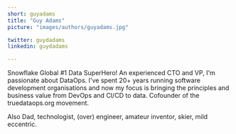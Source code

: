 ```yaml
---
short: guyadams
title: "Guy Adams"
picture: "images/authors/guyadams.jpg"

twitter: guydadams
linkedin: guydadams

---
```


Snowflake Global #1 Data SuperHero! An experienced CTO and VP, I'm passionate about DataOps. I've spent 20+ years running software development organisations and now my focus is bringing the principles and business value from DevOps and CI/CD to data. Cofounder of the truedataops.org movement.

Also Dad, technologist, (over) engineer, amateur inventor, skier, mild eccentric.